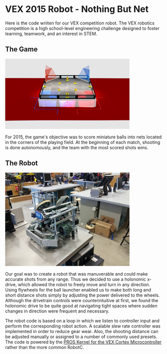 # VEX 2015 Robot - Nothing But Net

Here is the code wriiten for our VEX competition robot. The VEX robotics competition is a high school-level engineering challenge designed to foster
learning, teamwork, and an interest in STEM. 

## The Game

<img src="https://raw.githubusercontent.com/f-jiang/vex-robot-2015/master/images/field.png" width="400">

For 2015, the game's objective was to score miniature balls into nets located in the corners of the playing field.
At the beginning of each match, shooting is done autonomously, and the team with the most scored shots wins.

## The Robot

<img src="https://raw.githubusercontent.com/f-jiang/vex-robot-2015/master/images/robot.jpg" width="400">

Our goal was to create a robot that was manuverable and could make accurate shots from any range. Thus we decided to use a holonomic x-drive,
which allowed the robot to freely move and turn in any direction. Using flywheels for the ball launcher enabled us to make both long and short
distance shots simply by adjusting the power delivered to the wheels. Although the drivetrain controls were counterintuitive at first, we found
the holonomic drive to be quite good at navigating tight spaces where sudden changes in direction were frequent and necessary.

The robot code is based on a loop in which we listen to controller input and perform the corresponding robot action. A scalable slew rate
controller was implemented in order to reduce gear wear. Also, the shooting distance can be adjusted manually or assigned to a number of commonly used presets. The code is powered by the [PROS Kernel for the VEX Cortex Microcontroller](https://github.com/purduesigbots/pros) rather than the more common RobotC.
